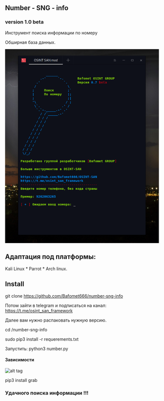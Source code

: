 ## Number - SNG - info

### version 1.0 beta

Инструмент поиска информации по номеру

Обширная база данных.

![alt tag](https://github.com/Bafomet666/screen/blob/main/infonumber.png)

## Адаптация под платформы:

Kali Linux * Parrot * Arch linux.

## Install

  git clone https://github.com/Bafomet666/number-sng-info
 
  Потом зайти в telegram и подписаться на канал: https://t.me/osint_san_framework

  Далее вам нужно распаковать нужную версию.

  cd /number-sng-info
  
  sudo pip3 install -r requerements.txt

  Запустить: python3 number.py

#### Зависимости 
![alt tag](https://camo.githubusercontent.com/d4d0378438eebbdfdf98948d518a47cb34bd241b3c836aaae47255a64f2c3bbe/68747470733a2f2f696d672e736869656c64732e696f2f62616467652f507974686f6e2d332e372532422d627269676874677265656e)


pip3 install grab


### Удачного поиска информации !!!
  

